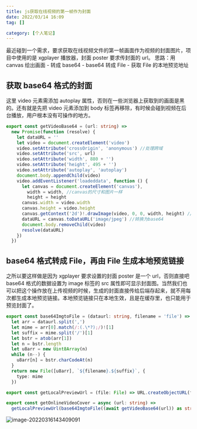 ```yaml
---
title: js获取在线视频的第一帧作为封面
date: 2022/03/14 16:09
tag: []

category: [个人笔记]
---
```


最近碰到一个需求，要求获取在线视频文件的第一帧画面作为视频的封面图片，项目中使用的是 xgplayer 播放器，封面 poster 要求传封面的 url。
思路：用 canvas 绘出画面 - 转成 base64 - base64 转成 File - 获取 File 的本地预览地址

<!--more-->

## 获取 base64 格式的封面

这里 video 元素需添加 autoplay 属性，否则在一些浏览器上获取到的画面是黑的。还有就是先把 video 元素添加到 body 标签再移除，有时候会碰到视频在后台播放，用户根本没有可操作的地方。

```ts
export const getVideoBase64 = (url: string) =>
  new Promise(function (resolve) {
    let dataURL = ''
    let video = document.createElement('video')
    video.setAttribute('crossOrigin', 'anonymous') //处理跨域
    video.setAttribute('src', url)
    video.setAttribute('width', 880 + '')
    video.setAttribute('height', 495 + '')
    video.setAttribute('autoplay', 'autoplay')
    document.body.appendChild(video)
    video.addEventListener('loadeddata', function () {
      let canvas = document.createElement('canvas'),
        width = width, //canvas的尺寸和图片一样
        height = height
      canvas.width = video.width
      canvas.height = video.height
      canvas.getContext('2d')!.drawImage(video, 0, 0, width, height) //绘制canvas
      dataURL = canvas.toDataURL('image/jpeg') //转换为base64
      document.body.removeChild(video)
      resolve(dataURL)
    })
  })
```

## base64 格式转成 File，再由 File 生成本地预览链接

之所以要这样做是因为 xgplayer 要求设置的封面 poster 是一个 url，否则直接吧 base64 格式的数据设置为 image 标签的 src 属性即可显示封面图。当然我们也可以把这个操作放在上传视频的时候，生成的封面直接传给后端存起来，就不用每次都生成本地预览链接。本地预览链接只在本地生效，且是在缓存里，也只能用于预览封面了。

```ts
export const base64ImgtoFile = (dataurl: string, filename = 'file') => {
  let arr = dataurl.split(',')
  let mime = arr[0].match(/:(.\*?);/)![1]
  let suffix = mime.split('/')[1]
  let bstr = atob(arr[1])
  let n = bstr.length
  let u8arr = new Uint8Array(n)
  while (n--) {
    u8arr[n] = bstr.charCodeAt(n)
  }
  return new File([u8arr], `${filename}.${suffix}`, {
    type: mime
  })

export const getLocalPreviewUrl = (file: File) => URL.createObjectURL(file)

export const getOnlineVideoCover = async (url: string) =>
  getLocalPreviewUrl(base64ImgtoFile((await getVideoBase64(url)) as string))
```

![image-20220316143409091](https://cdn.jsdelivr.net/gh/adiynil/storage/2022/03/16/image-20220316143409091-bbd19229.png)

